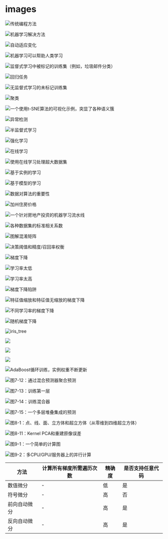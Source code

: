 # images

![传统编程方法](VNote/20200628163308700_21136.png)

![机器学习解决方法](VNote/20200628163435433_20776.png)

![自动适应变化](VNote/20200628163552474_1738.png)

![机器学习可以帮助人类学习](VNote/20200628164112642_25811.png)

![监督式学习中被标记的训练集（例如，垃圾邮件分类）](VNote/20200628165010340_21595.png)

![回归任务](VNote/20200628165117977_5514.png)

![无监督式学习的未标记训练集](VNote/20200629162727999_3646.png)

![聚类](VNote/20200629162820775_15025.png)

![一个使用t-SNE算法的可视化示例，突显了各种语义簇](VNote/20200629162934046_12822.png)

![异常检测](VNote/20200629163524318_29273.png)

![半监督式学习](VNote/20200629163717566_10284.png)

![强化学习](VNote/20200629164106086_9489.png)

![在线学习](VNote/20200629164514191_3251.png)

![使用在线学习处理超大数据集](VNote/20200629164931566_20106.png)

![基于实例的学习](VNote/20200629170032516_9151.png)

![基于模型的学习](VNote/20200629170124785_1314.png)

![数据对算法的重要性](VNote/20200630112644701_21296.png)

![加州住房价格](VNote/20200630144108750_9415.png)

![一个针对房地产投资的机器学习流水线](VNote/20200630152555090_11249.png)

![各种数据集的标准相关系数](VNote/20200701142052894_10931.png)

![图解混淆矩阵](VNote/20200717100929057_30501.png)

![决策阈值和精度/召回率权衡](VNote/20200717103053985_9275.png)

![梯度下降](VNote/20200721173011380_16498.png)

![学习率太低](VNote/20200721174439537_5809.png)

![学习率太高](VNote/20200721174513130_2517.png)

![梯度下降陷阱](VNote/20200721174612576_7478.png)

![特征值缩放和特征值无缩放的梯度下降](VNote/20200721182339599_29018.png)

![不同学习率的梯度下降](VNote/20200727140750158_22761.png)

![随机梯度下降](VNote/20200727150722798_9601.png)

![iris_tree](VNote/20201016160244300_5588.png)

![](VNote/20201030171311296_14227.png)

![](VNote/20201030171417142_14186.png)

![](VNote/20201030184546660_22114.png)


![AdaBoost循环训练，实例权重不断更新](VNote/20201109112344496_4232.png)

![图7-12：通过混合预测器聚合预测](VNote/20201124151327949_3189.png)

![图7-13：训练第一层](VNote/20201124151421695_7459.png)

![图7-14：训练混合器](VNote/20201124151537084_3977.png)

![图7-15：一个多层堆叠集成的预测](VNote/20201124152201265_14199.png)

![图8-1：点、线、面、立方体和超立方体（从零维到四维超立方体）](VNote/20201124171325830_29998.png)

![图8-11：Kernel PCA和重建原像误差](VNote/20201125185753130_12673.png)

![图9-1：一个简单的计算图](VNote/20201202104105073_12738.png)

![图9-2：多CPU/GPU/服务器上的并行计算](VNote/20201202104149601_32595.png)

      


|    方法     | 计算所有梯度所需遍历次数 | 精确度 | 是否支持任意代码 |
| ----------- | --------------------- | ----- | -------------- |
| 数值微分    | -                     | 低     | 是             |
| 符号微分     | -                     | 高     | 否             |
| 前向自动微分 | -                     | 高     | 是             |
| 反向自动微分 | -                     | 高     | 是             |